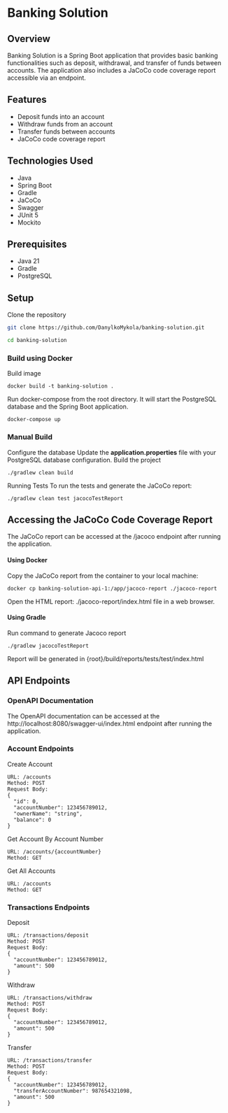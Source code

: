 # Banking Solution

## Overview
Banking Solution is a Spring Boot application that provides basic banking functionalities such as deposit, withdrawal, and transfer of funds between accounts. The application also includes a JaCoCo code coverage report accessible via an endpoint.

## Features
- Deposit funds into an account
- Withdraw funds from an account
- Transfer funds between accounts
- JaCoCo code coverage report

## Technologies Used
- Java
- Spring Boot
- Gradle
- JaCoCo
- Swagger
- JUnit 5
- Mockito

## Prerequisites
- Java 21
- Gradle
- PostgreSQL

## Setup

Clone the repository
```sh
git clone https://github.com/DanylkoMykola/banking-solution.git
```
```sh
cd banking-solution
```
### Build using Docker
Build image
```
docker build -t banking-solution .
```
Run docker-compose from the root directory. It will start the PostgreSQL database and the Spring Boot application. 
```
docker-compose up
```
### Manual Build
Configure the database
Update the **application.properties** file with your PostgreSQL database configuration.
Build the project
```
./gradlew clean build
```
Running Tests
To run the tests and generate the JaCoCo report:
```
./gradlew clean test jacocoTestReport
```


## Accessing the JaCoCo Code Coverage Report
The JaCoCo report can be accessed at the /jacoco endpoint after running the application.
#### Using Docker 
Copy the JaCoCo report from the container to your local machine:  
```
docker cp banking-solution-api-1:/app/jacoco-report ./jacoco-report
```
Open the HTML report: ./jacoco-report/index.html file in a web browser.
#### Using Gradle
Run command to generate Jacoco report
```
./gradlew jacocoTestReport
```
Report will be generated in {root}/build/reports/tests/test/index.html

## API Endpoints
### OpenAPI Documentation
The OpenAPI documentation can be accessed at the http://localhost:8080/swagger-ui/index.html endpoint after running the application.

### Account Endpoints

Create Account
```
URL: /accounts
Method: POST
Request Body:
{
  "id": 0,
  "accountNumber": 123456789012,
  "ownerName": "string",
  "balance": 0
}
```

Get Account By Account Number
```
URL: /accounts/{accountNumber}
Method: GET
```
Get All Accounts
```
URL: /accounts
Method: GET
```

### Transactions Endpoints
Deposit
```
URL: /transactions/deposit
Method: POST
Request Body:
{
  "accountNumber": 123456789012,
  "amount": 500
}
```

Withdraw
```
URL: /transactions/withdraw
Method: POST
Request Body:
{
  "accountNumber": 123456789012,
  "amount": 500
}
```
Transfer
```
URL: /transactions/transfer
Method: POST
Request Body:
{
  "accountNumber": 123456789012,
  "transferAccountNumber": 987654321098,
  "amount": 500
}
```
